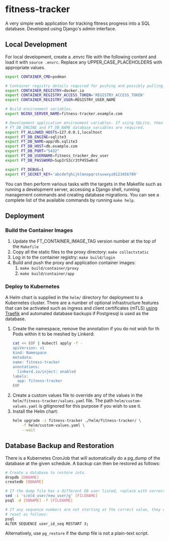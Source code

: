 # fitness-tracker
A very simple web application for tracking fitness progress into a SQL database. Developed using Django's admin interface.

## Local Development
For local development, create a .envrc file with the following content and load it with `source .envrc`. Replace any UPPER_CASE_PLACEHOLDERS with appropriate values.

```bash
export CONTAINER_CMD=podman

# Container registry details required for pushing and possibly pulling images.
export CONTAINER_REGISTRY=docker.io
export CONTAINER_REGISTRY_ACCESS_TOKEN='REGISTRY_ACCESS_TOKEN'
export CONTAINER_REGISTRY_USER=REGISTRY_USER_NAME

# Build environment variables.
export NGINX_SERVER_NAME=fitness-tracker.example.com

# Development application environment variables. If using SQLite, then only the
# FT_DB_ENGINE and FT_DB_NAME database variables are required.
export FT_ALLOWED_HOSTS=127.0.0.1,localhost
export FT_DB_ENGINE=sqlite3
export FT_DB_NAME=app/db.sqlite3
export FT_DB_HOST=db.example.com
export FT_DB_PORT="5432"
export FT_DB_USERNAME=fitness_tracker_dev_user
export FT_DB_PASSWORD=Sup3rS3cr3tP455w0rd

export FT_DEBUG=1
export FT_SECRET_KEY='abcdefghijklmnopqrstuvwxyz0123456789'
```

You can then perform various tasks with the targets in the Makefile such as running a development server, accessing a Django shell, running management commands and creating database migrations. You can see a complete list of the available commands by running `make help`.

## Deployment
### Build the Container Images
1. Update the FT_CONTAINER_IMAGE_TAG version number at the top of the `Makefile`
1. Copy all the static files to the proxy directory: `make collectstatic`
1. Log in to the container registry: `make build/login`
1. Build and push the proxy and application container images:
    1. `make build/container/proxy`
    1. `make build/container/app`

### Deploy to Kubernetes
A Helm chart is supplied in the `helm/` directory for deployment to a Kubernetes cluster. There are a number of optional infrastructure features that can be activated such as ingress and client certificates (mTLS) [using Traefik](https://github.com/m5lapp/k3s-fcos-oci/tree/main/docs) and automated database backups if Postgresql is used as the database.

1. Create the namespace, remove the annotation if you do not wish for th Pods within it to be meshed by Linkerd:
   ```bash
   cat << EOF | kubectl apply -f -
   apiVersion: v1
   kind: Namespace
   metadata:
   name: fitness-tracker
   annotations:
     linkerd.io/inject: enabled
   labels:
     app: fitness-tracker
   EOF
   ```
1. Create a custom values file to override any of the values in the `helm/fitness-tracker/values.yaml` file. The path `helm/custom-values.yaml` is gitignored for this purpose if you wish to use it.
1. Install the Helm chart:
   ```sh
   helm upgrade -i fitness-tracker ./helm/fitness-tracker/ \
       -f helm/custom-values.yaml \
       --wait
   ```

## Database Backup and Restoration
There is a Kubernetes CronJob that will automatically do a pg_dump of the database at the given schedule. A backup can then be restored as follows:

```bash
# Create a database to restore into.
dropdb [DBNAME]
createdb [DBNAME]

# If the dump file has a different DB user listed, replace with correct one:
sed -i 's/old_user/new_user/g' [FILENAME]
psql -d [DBNAME] -f [FILENAME]

# If any sequence numbers are not starting at the correct value, they can be
# reset as follows:
psql
ALTER SEQUENCE user_id_seq RESTART 3;
```

Alternatively, use `pg_restore` if the dump file is not a plain-text script.
